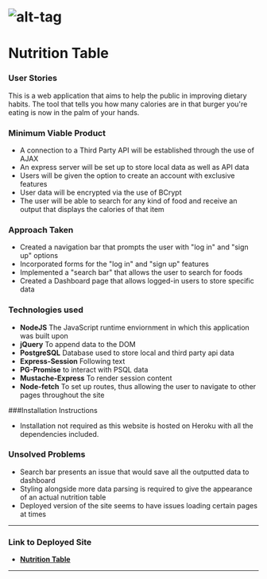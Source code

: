 # ![alt-tag](http://i.giphy.com/l44QqQluGMRdAAok8.gif) 
# Nutrition Table


### User Stories

This is a web application that aims to help the public in improving dietary
habits. The tool that tells you how many calories are in that burger you're 
eating is now in the palm of your hands.

### Minimum Viable Product

* A connection to a Third Party API will be established through the use of AJAX
* An express server will be set up to store local data as well as API data
* Users will be given the option to create an account with exclusive features
* User data will be encrypted via the use of BCrypt
* The user will be able to search for any kind of food and receive an output that displays the calories of that item


### Approach Taken

* Created a navigation bar that prompts the user with "log in" and "sign up" options
* Incorporated forms for the "log in" and "sign up" features
* Implemented a "search bar" that allows the user to search for foods
* Created a Dashboard page that allows logged-in users to store specific data


### Technologies used

* **NodeJS** The JavaScript runtime enviornment in which this application was built upon
* **jQuery** To append data to the DOM
* **PostgreSQL** Database used to store local and third party api data
* **Express-Session** Following text
* **PG-Promise** to interact with PSQL data
* **Mustache-Express** To render session content
* **Node-fetch** To set up routes, thus allowing the user to navigate to other pages throughout the site


###Installation Instructions
* Installation not required as this website is hosted on Heroku with all the dependencies included.

### Unsolved Problems
* Search bar presents an issue that would save all the outputted data to dashboard
* Styling alongside more data parsing is required to give the appearance of an actual nutrition table
* Deployed version of the site seems to have issues loading certain pages at times

---

### Link to Deployed Site

* **[Nutrition Table](https://nutritiontable.herokuapp.com/)** 

---

